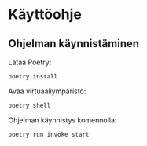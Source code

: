# Käyttöohje


## Ohjelman käynnistäminen
Lataa Poetry:
```
poetry install
``` 
Avaa virtuaaliympäristö:
```
poetry shell
```

Ohjelman käynnistys komennolla:
```
poetry run invoke start
```

